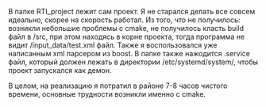 В папке RTI_project лежит сам проект. 
Я не старался делать все совсем идеально, скорее на скорость работал.
Из того, что не получилось: возникли небольшие проблемы с cmake, не получилось класть build файл в /src, при этом находясь в корне проекта, 
тогда программа не видит /input_data/test.xml файл.
Также я воспользовался уже написанным xml парсером из boost.
В папке также нажодится .service файл, который должен лежать в директории /etc/systemd/system/, чтобы проект запускался как демон.

В целом, на реализацию я потратил в районе 7-8 часов чистого времени, основные трудности возникли именно с cmake.

